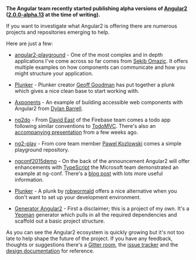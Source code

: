 **The Angular team recently started publishing alpha versions of [Angular2](https://angular.io/) ([2.0.0-alpha.13](https://www.npmjs.com/package/angular2) at the time of writing).**

If you want to investigate what Angular2 is offering there are numerous projects and repositories emerging to help.

Here are just a few:

* [angular2-playground](https://github.com/SekibOmazic/angular2-playground) - One of the most complex and in depth applications I've come across so far comes from [Sekib Omazic](https://github.com/SekibOmazic). It offers multiple examples on how components can communicate and how you might structure your application.

* [Plunker](http://plnkr.co/edit/QZ6c6cRnvOyQ71FkowZO?p=preview) - Plunker creator [Geoff Goodman](https://github.com/ggoodman) has put together a plunk which gives a nice clean base to start working with.

* [Axponents](https://github.com/dylanb/Axponents) - An example of building accessible web components with Angular2 from [Dylan Barrell](https://github.com/dylanb).

* [ng2do](https://github.com/davideast/ng2do) - From [David East](https://github.com/davideast) of the Firebase team comes a todo app following similar conventions to [TodoMVC](http://todomvc.com/). There's also an [accompanying presentation](https://www.youtube.com/watch?v=uD6Okha_Yj0) from a few weeks ago. 

* [ng2-play](https://github.com/pkozlowski-opensource/ng2-play) - From core team member [Pawel Kozlowski](https://github.com/pkozlowski-opensource) comes a simple playground repository.

* [ngconf2015demo](https://github.com/Microsoft/ngconf2015demo) - On the back of the announcement Angular2 will offer enhancements with [TypeScript](http://www.typescriptlang.org/) the Microsoft team demonstrated an example at ng-conf. There's a [blog post](http://blogs.msdn.com/b/visualstudio/archive/2015/03/12/a-preview-of-angular-2-and-typescript-in-visual-studio.aspx) with lots more useful information.

* [Plunker](http://plnkr.co/edit/mbdC6a?p=preview) - A plunk by [robwormald](https://github.com/robwormald) offers a nice alternative when you don't want to set up your development environment.

* [Generator Angular2](https://github.com/swirlycheetah/generator-angular2) - First a disclaimer; this is a project of my own. It's a [Yeoman](http://yeoman.io/) generator which pulls in all the required dependencies and scaffold out a basic project structure.

As you can see the Angular2 ecosystem is quickly growing but it's not too late to help shape the future of the project. If you have any feedback, thoughts or suggestions there's a [Gitter room](https://gitter.im/angular/angular), the [issue tracker](https://github.com/angular/angular/issues) and the [design documentation](https://drive.google.com/drive/#folders/0B7Ovm8bUYiUDR29iSkEyMk5pVUk) for reference.
